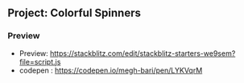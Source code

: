 ## Project: Colorful Spinners

### Preview
- Preview: https://stackblitz.com/edit/stackblitz-starters-we9sem?file=script.js
- codepen : https://codepen.io/megh-bari/pen/LYKVqrM